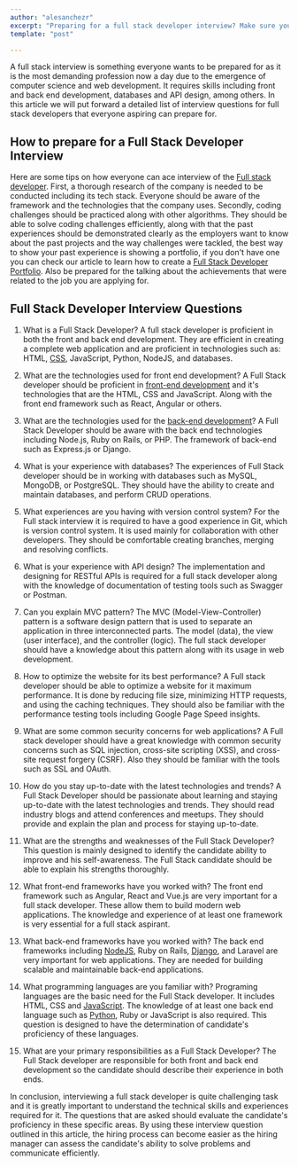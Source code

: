 ```yaml
---
author: "alesanchezr"
excerpt: "Preparing for a full stack developer interview? Make sure you're ready with our list of full stack developer interview questions to help you land your dream job."
template: "post" 

---
```


A full stack interview is something everyone wants to be prepared for as it is the most demanding profession now a day due to the emergence of computer science and web development. It requires skills including front and back end development, databases and API design, among others. In this article we will put forward a detailed list of interview questions for full stack developers that everyone aspiring can prepare for. 

## How to prepare for a Full Stack Developer Interview

Here are some tips on how everyone can ace interview of the [Full stack developer](https://4geeksacademy.com/us/coding-bootcamps/part-time-full-stack-developer). First, a thorough research of the company is needed to be conducted including its tech stack. Everyone should be aware of the framework and the technologies that the company uses. Secondly, coding challenges should be practiced along with other algorithms. They should be able to solve coding challenges efficiently, along with that the past experiences should be demonstrated clearly as the employers want to know about the past projects and the way challenges were tackled, the best way to show your past experience is showing a portfolio, if you don't have one you can check our article to learn how to create a [Full Stack Developer Portfolio](https://4geeksacademy.com/us/full-stack-developer/full-stack-developer-portfolio). Also be prepared for the talking about the achievements that were related to the job you are applying for. 

## Full Stack Developer Interview Questions

1.	What is a Full Stack Developer? A full stack developer is proficient in both the front and back end development. They are efficient in creating a complete web application and are proficient in technologies such as: HTML, [CSS](https://4geeks.com/lesson/what-is-css-learn-css), JavaScript, Python, NodeJS, and databases. 

2.	What are the technologies used for front end development? A Full Stack developer should be proficient in [front-end development](https://4geeks.com/es/lesson/what-is-front-end-development) and it's technologies that are the HTML, CSS and JavaScript. Along with the front end framework such as React, Angular or others. 

3.	What are the technologies used for the [back-end development](https://4geeks.com/lesson/backend-developer)? A Full Stack Developer should be aware with the back end technologies including Node.js, Ruby on Rails, or PHP. The framework of back-end such as Express.js or Django. 

4.	What is your experience with databases? The experiences of Full Stack developer should be in working with databases such as MySQL, MongoDB, or PostgreSQL. They should have the ability to create and maintain databases, and perform CRUD operations. 

5.	What experiences are you having with version control system? For the Full stack interview it is required to have a good experience in Git, which is version control system. It is used mainly for collaboration with other developers. They should be comfortable creating branches, merging and resolving conflicts.  

6.	What is your experience with API design? The implementation and designing for RESTful APIs is required for a full stack developer along with the knowledge of documentation of testing tools such as Swagger or Postman. 

7.	Can you explain MVC pattern? The MVC (Model-View-Controller) pattern is a software design pattern that is used to separate an application in three interconnected parts. The model (data), the view (user interface), and the controller (logic). The full stack developer should have a knowledge about this pattern along with its usage in web development. 

8.	How to optimize the website for its best performance? A Full stack developer should be able to optimize a website for it maximum performance. It is done by reducing file size, minimizing HTTP requests, and using the caching techniques. They should also be familiar with the performance testing tools including Google Page Speed insights. 

9.	What are some common security concerns for web applications? A Full stack developer should have a great knowledge with common security concerns such as SQL injection, cross-site scripting (XSS), and cross-site request forgery (CSRF). Also they should be familiar with the tools such as SSL and OAuth. 

10.	How do you stay up-to-date with the latest technologies and trends? A Full Stack Developer should be passionate about learning and staying up-to-date with the latest technologies and trends. They should read industry blogs and attend conferences and meetups. They should provide and explain the plan and process for staying up-to-date.

11.	What are the strengths and weaknesses of the Full Stack Developer? This question is mainly designed to identify the candidate ability to improve and his self-awareness. The Full Stack candidate should be able to explain his strengths thoroughly. 

12.	What front-end frameworks have you worked with? The front end framework such as Angular, React and Vue.js are very important for a full stack developer. These allow them to build modern web applications. The knowledge and experience of at least one framework is very essential for a full stack aspirant. 

13.	What back-end frameworks have you worked with? The back end frameworks including [NodeJS](https://4geeks.com/lesson/introduction-to-node-js), Ruby on Rails, [Django](https://4geeks.com/lesson/django-rest-framework), and Laravel are very important for web applications. They are needed for building scalable and maintainable back-end applications.

14.	What programming languages are you familiar with? Programing languages are the basic need for the Full Stack developer. It includes HTML, CSS and [JavaScript](https://4geeks.com/lesson/what-is-javascript-learn-to-code-in-javascript). The knowledge of at least one back end language such as [Python](https://4geeks.com/technology/python), Ruby or JavaScript is also required. This question is designed to have the determination of candidate's proficiency of these languages. 

15.	What are your primary responsibilities as a Full Stack Developer? The Full Stack developer are responsible for both front and back end development so the candidate should describe their experience in both ends. 

In conclusion, interviewing a full stack developer is quite challenging task and it is greatly important to understand the technical skills and experiences required for it. The questions that are asked should evaluate the candidate's proficiency in these specific areas. By using these interview question outlined in this article, the hiring process can become easier as the hiring manager can assess the candidate's ability to solve problems and communicate efficiently.
